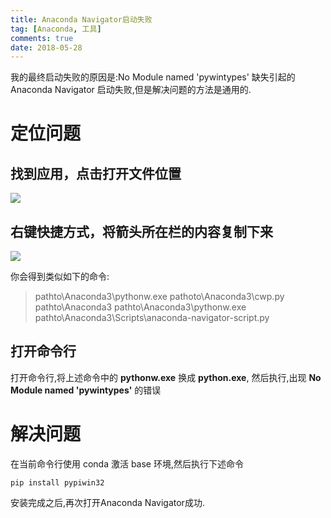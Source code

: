 ```yaml
---
title: Anaconda Navigator启动失败
tag: [Anaconda, 工具]
comments: true
date: 2018-05-28
---
```








我的最终启动失败的原因是:No Module named 'pywintypes' 缺失引起的 Anaconda Navigator 启动失败,但是解决问题的方法是通用的.

# 定位问题
 
##  找到应用，点击打开文件位置
![](http://ww1.sinaimg.cn/large/006wYWbGly1frr9yiymh6j30r509vwjh.jpg)
 
##  右键快捷方式，将箭头所在栏的内容复制下来
 
![](http://ww1.sinaimg.cn/large/006wYWbGly1frra0iy6sij30lk0tvjsk.jpg)

你会得到类似如下的命令:
>pathto\Anaconda3\pythonw.exe pathoto\Anaconda3\cwp.py pathto\Anaconda3 pathto\Anaconda3\pythonw.exe pathto\Anaconda3\Scripts\anaconda-navigator-script.py

## 打开命令行

打开命令行,将上述命令中的 **pythonw.exe** 换成 **python.exe**, 然后执行,出现 **No Module named 'pywintypes'** 的错误


# 解决问题

在当前命令行使用 conda 激活 base 环境,然后执行下述命令

```
pip install pypiwin32
``` 

安装完成之后,再次打开Anaconda Navigator成功.
